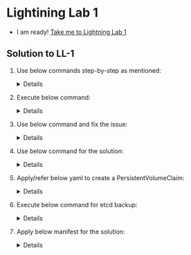 # Lightining Lab 1

  - I am ready! [Take me to Lightning Lab 1](https://kodekloud.com/courses/539883/lectures/14540066)

## Solution to LL-1

   1. Use below commands step-by-step as mentioned:

      <details>
   
      ```
      On Master Node:-

      kubectl drain controlplane --ignore-daemonsets
      apt-get install kubeadm=1.19.0-00
      kubeadm  upgrade plan
      kubeadm  upgrade apply v1.19.0
      apt-get install kubelet=1.19.0-00
      systemctl daemon-reload
      systemctl restart kubelet
      kubectl uncordon controlplane
      kubectl drain node01 --ignore-daemonsets
      
      
      On Worker Node:-

      apt-get install kubeadm=1.19.0-00
      kubeadm upgrade node --kubelet-version=v1.19.0
      apt-get install kubelet=1.19.0-00
      systemctl daemon-reload
      systemctl restart kubelet     

      Back on Master Node:-
      
      kubectl uncordon node01
      kubectl get pods -o wide | grep gold (make sure this is scheduled on master node)
      ```
      </details>

   2. Execute below command:

      <details>
   
      ```
      kubectl -n admin2406 get deployment -o custom-columns=DEPLOYMENT:.metadata.name,CONTAINER_IMAGE:.spec.template.spec.containers[].image,READY_REPLICAS:.status.readyReplicas,NAMESPACE:.metadata.namespace --sort-by=.metadata.name > /opt/admin2406_data
      ```
      </details>

   3. Use below command and fix the issue:

      <details>

      ```
      Make sure the port for the kube-apiserver is correct.

      Change port from 2379 to 6443 using below command
      
      vi /root/CKA/admin.kubeconfig

      Now replace the port 2379 with 6443
      
      Run:
      
      kubectl cluster-info --kubeconfig /root/CKA/admin.kubeconfig
      ```
      </details>
    
   4. Use below command for the solution:

      <details>
     
      ```
      kubectl create deployment nginx-deploy --image=nginx:1.16
      kubectl set image deployment/nginx-deploy nginx=nginx:1.17 --record
      ```
      </details>
    
   5. Apply/refer below yaml to create a PersistentVolumeClaim:
      
      <details>

      ```
      apiVersion: v1
      kind: PersistentVolumeClaim
      metadata:
        name: mysql-alpha-pvc
        namespace: alpha
      spec:
        accessModes:
        - ReadWriteOnce
        resources:
          requests:
            storage: 1Gi
        storageClassName: slow
      ```
      </details>
  
   6. Execute below command for etcd backup:

      <details>

      ```
      ETCDCTL_API='3' etcdctl snapshot save --cacert=/etc/kubernetes/pki/etcd/ca.crt --cert=/etc/kubernetes/pki/etcd/server.crt --key=/etc/kubernetes/pki/etcd/server.key --endpoints=127.0.0.1:2379 /opt/etcd-backup.db
      ```
      </details>

   7. Apply below manifest for the solution:

      <details>

      ```
      apiVersion: v1
      kind: Pod
      metadata:
        creationTimestamp: null
        labels:
          run: secret-1401
        name: secret-1401
        namespace: admin1401
      spec:
        volumes:
        - name: secret-volume
          secret:
            secretName: dotfile-secret
        containers:
        - command:
          - sleep
          args:
          - "4800"
          image: busybox
          name: secret-admin
          volumeMounts:
          - name: secret-volume
            readOnly: true
            mountPath: "/etc/secret-volume"     
      ```
      </details>



